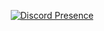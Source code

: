 <p align="center">
  <a href="https://discord.com/users/874969941583999037">
    <img src="https://lanyard.cnrad.dev/api/874969941583999037" alt="Discord Presence"/>
  </a>
</p>
